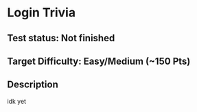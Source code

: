 # Login Trivia

## Test status: Not finished

## Target Difficulty: Easy/Medium (~150 Pts)

## Description

idk yet
